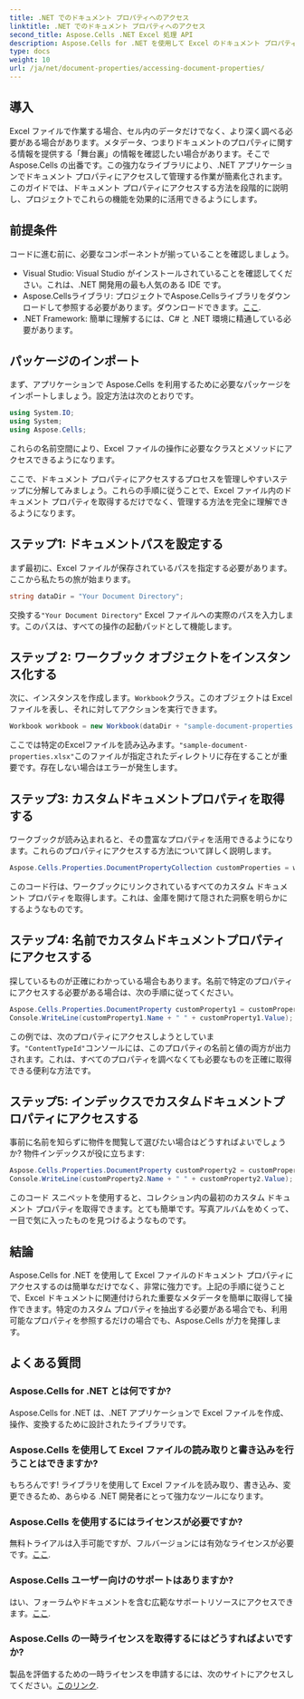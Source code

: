 ```yaml
---
title: .NET でのドキュメント プロパティへのアクセス
linktitle: .NET でのドキュメント プロパティへのアクセス
second_title: Aspose.Cells .NET Excel 処理 API
description: Aspose.Cells for .NET を使用して Excel のドキュメント プロパティにアクセスする方法を学びます。効果的な Excel 操作については、ステップ バイ ステップ ガイドに従ってください。
type: docs
weight: 10
url: /ja/net/document-properties/accessing-document-properties/
---
```

## 導入
Excel ファイルで作業する場合、セル内のデータだけでなく、より深く調べる必要がある場合があります。メタデータ、つまりドキュメントのプロパティに関する情報を提供する「舞台裏」の情報を確認したい場合があります。そこで Aspose.Cells の出番です。この強力なライブラリにより、.NET アプリケーションでドキュメント プロパティにアクセスして管理する作業が簡素化されます。このガイドでは、ドキュメント プロパティにアクセスする方法を段階的に説明し、プロジェクトでこれらの機能を効果的に活用できるようにします。
## 前提条件
コードに進む前に、必要なコンポーネントが揃っていることを確認しましょう。
- Visual Studio: Visual Studio がインストールされていることを確認してください。これは、.NET 開発用の最も人気のある IDE です。
-  Aspose.Cellsライブラリ: プロジェクトでAspose.Cellsライブラリをダウンロードして参照する必要があります。ダウンロードできます。[ここ](https://releases.aspose.com/cells/net/).
- .NET Framework: 簡単に理解するには、C# と .NET 環境に精通している必要があります。
## パッケージのインポート
まず、アプリケーションで Aspose.Cells を利用するために必要なパッケージをインポートしましょう。設定方法は次のとおりです。
```csharp
using System.IO;
using System;
using Aspose.Cells;
```
これらの名前空間により、Excel ファイルの操作に必要なクラスとメソッドにアクセスできるようになります。

ここで、ドキュメント プロパティにアクセスするプロセスを管理しやすいステップに分解してみましょう。これらの手順に従うことで、Excel ファイル内のドキュメント プロパティを取得するだけでなく、管理する方法を完全に理解できるようになります。
## ステップ1: ドキュメントパスを設定する
まず最初に、Excel ファイルが保存されているパスを指定する必要があります。ここから私たちの旅が始まります。
```csharp
string dataDir = "Your Document Directory";
```
交換する`"Your Document Directory"` Excel ファイルへの実際のパスを入力します。このパスは、すべての操作の起動パッドとして機能します。
## ステップ 2: ワークブック オブジェクトをインスタンス化する
次に、インスタンスを作成します。`Workbook`クラス。このオブジェクトは Excel ファイルを表し、それに対してアクションを実行できます。
```csharp
Workbook workbook = new Workbook(dataDir + "sample-document-properties.xlsx");
```
ここでは特定のExcelファイルを読み込みます。`"sample-document-properties.xlsx"`このファイルが指定されたディレクトリに存在することが重要です。存在しない場合はエラーが発生します。
## ステップ3: カスタムドキュメントプロパティを取得する
ワークブックが読み込まれると、その豊富なプロパティを活用できるようになります。これらのプロパティにアクセスする方法について詳しく説明します。
```csharp
Aspose.Cells.Properties.DocumentPropertyCollection customProperties = workbook.Worksheets.CustomDocumentProperties;
```
このコード行は、ワークブックにリンクされているすべてのカスタム ドキュメント プロパティを取得します。これは、金庫を開けて隠された洞察を明らかにするようなものです。
## ステップ4: 名前でカスタムドキュメントプロパティにアクセスする
探しているものが正確にわかっている場合もあります。名前で特定のプロパティにアクセスする必要がある場合は、次の手順に従ってください。
```csharp
Aspose.Cells.Properties.DocumentProperty customProperty1 = customProperties["ContentTypeId"];
Console.WriteLine(customProperty1.Name + " " + customProperty1.Value);
```
この例では、次のプロパティにアクセスしようとしています。`"ContentTypeId"`コンソールには、このプロパティの名前と値の両方が出力されます。これは、すべてのプロパティを調べなくても必要なものを正確に取得できる便利な方法です。
## ステップ5: インデックスでカスタムドキュメントプロパティにアクセスする
事前に名前を知らずに物件を閲覧して選びたい場合はどうすればよいでしょうか? 物件インデックスが役に立ちます:
```csharp
Aspose.Cells.Properties.DocumentProperty customProperty2 = customProperties[0];
Console.WriteLine(customProperty2.Name + " " + customProperty2.Value);
```
このコード スニペットを使用すると、コレクション内の最初のカスタム ドキュメント プロパティを取得できます。とても簡単です。写真アルバムをめくって、一目で気に入ったものを見つけるようなものです。
## 結論
Aspose.Cells for .NET を使用して Excel ファイルのドキュメント プロパティにアクセスするのは簡単なだけでなく、非常に強力です。上記の手順に従うことで、Excel ドキュメントに関連付けられた重要なメタデータを簡単に取得して操作できます。特定のカスタム プロパティを抽出する必要がある場合でも、利用可能なプロパティを参照するだけの場合でも、Aspose.Cells が力を発揮します。

## よくある質問
### Aspose.Cells for .NET とは何ですか?
Aspose.Cells for .NET は、.NET アプリケーションで Excel ファイルを作成、操作、変換するために設計されたライブラリです。
### Aspose.Cells を使用して Excel ファイルの読み取りと書き込みを行うことはできますか?
もちろんです! ライブラリを使用して Excel ファイルを読み取り、書き込み、変更できるため、あらゆる .NET 開発者にとって強力なツールになります。
### Aspose.Cells を使用するにはライセンスが必要ですか?
無料トライアルは入手可能ですが、フルバージョンには有効なライセンスが必要です。[ここ](https://purchase.aspose.com/buy).
### Aspose.Cells ユーザー向けのサポートはありますか?
はい、フォーラムやドキュメントを含む広範なサポートリソースにアクセスできます。[ここ](https://forum.aspose.com/c/cells/9).
### Aspose.Cells の一時ライセンスを取得するにはどうすればよいですか?
製品を評価するための一時ライセンスを申請するには、次のサイトにアクセスしてください。[このリンク](https://purchase.aspose.com/temporary-license/).